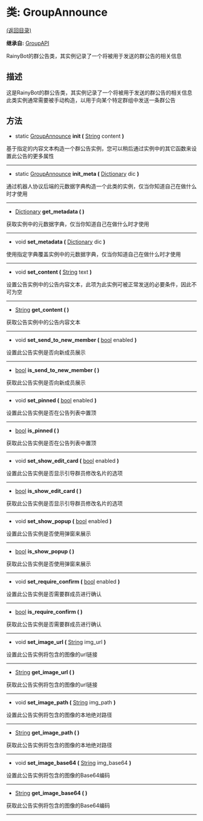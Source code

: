 # 类: GroupAnnounce

[(返回目录)](./)

**继承自:** [GroupAPI](groupapi.md)

RainyBot的群公告类，其实例记录了一个将被用于发送的群公告的相关信息

## 描述

这是RainyBot的群公告类，其实例记录了一个将被用于发送的群公告的相关信息\
此类实例通常需要被手动构造，以用于向某个特定群组中发送一条群公告

## 方法

* static [GroupAnnounce](groupannounce.md) **init (** [String](https://docs.godotengine.org/en/latest/classes/class\_string.html) content **)**

基于指定的内容文本构造一个群公告实例，您可以稍后通过实例中的其它函数来设置此公告的更多属性

***

* static [GroupAnnounce](groupannounce.md) **init\_meta (** [Dictionary](https://docs.godotengine.org/en/latest/classes/class\_dictionary.html) dic **)**

通过机器人协议后端的元数据字典构造一个此类的实例，仅当你知道自己在做什么时才使用

***

* [Dictionary](https://docs.godotengine.org/en/latest/classes/class\_dictionary.html) **get\_metadata ( )**

获取实例中的元数据字典，仅当你知道自己在做什么时才使用

***

* void **set\_metadata (** [Dictionary](https://docs.godotengine.org/en/latest/classes/class\_dictionary.html) dic **)**

使用指定字典覆盖实例中的元数据字典，仅当你知道自己在做什么时才使用

***

* void **set\_content (** [String](https://docs.godotengine.org/en/latest/classes/class\_string.html) text **)**

设置公告实例中的公告内容文本，此项为此实例可被正常发送的必要条件，因此不可为空

***

* [String](https://docs.godotengine.org/en/latest/classes/class\_string.html) **get\_content ( )**

获取公告实例中的公告内容文本

***

* void **set\_send\_to\_new\_member (** [bool](https://docs.godotengine.org/en/latest/classes/class\_bool.html) enabled **)**

设置此公告实例是否向新成员展示

***

* [bool](https://docs.godotengine.org/en/latest/classes/class\_bool.html) **is\_send\_to\_new\_member ( )**

获取此公告实例是否向新成员展示

***

* void **set\_pinned (** [bool](https://docs.godotengine.org/en/latest/classes/class\_bool.html) enabled **)**

设置此公告实例是否在公告列表中置顶

***

* [bool](https://docs.godotengine.org/en/latest/classes/class\_bool.html) **is\_pinned ( )**

获取此公告实例是否在公告列表中置顶

***

* void **set\_show\_edit\_card (** [bool](https://docs.godotengine.org/en/latest/classes/class\_bool.html) enabled **)**

设置此公告实例是否显示引导群员修改名片的选项

***

* [bool](https://docs.godotengine.org/en/latest/classes/class\_bool.html) **is\_show\_edit\_card ( )**

获取此公告实例是否显示引导群员修改名片的选项

***

* void **set\_show\_popup (** [bool](https://docs.godotengine.org/en/latest/classes/class\_bool.html) enabled **)**

设置此公告实例是否使用弹窗来展示

***

* [bool](https://docs.godotengine.org/en/latest/classes/class\_bool.html) **is\_show\_popup ( )**

获取此公告实例是否使用弹窗来展示

***

* void **set\_require\_confirm (** [bool](https://docs.godotengine.org/en/latest/classes/class\_bool.html) enabled **)**

设置此公告实例是否需要群成员进行确认

***

* [bool](https://docs.godotengine.org/en/latest/classes/class\_bool.html) **is\_require\_confirm ( )**

获取此公告实例是否需要群成员进行确认

***

* void **set\_image\_url (** [String](https://docs.godotengine.org/en/latest/classes/class\_string.html) img\_url **)**

设置此公告实例将包含的图像的url链接

***

* [String](https://docs.godotengine.org/en/latest/classes/class\_string.html) **get\_image\_url ( )**

获取此公告实例将包含的图像的url链接

***

* void **set\_image\_path (** [String](https://docs.godotengine.org/en/latest/classes/class\_string.html) img\_path **)**

设置此公告实例将包含的图像的本地绝对路径

***

* [String](https://docs.godotengine.org/en/latest/classes/class\_string.html) **get\_image\_path ( )**

获取此公告实例将包含的图像的本地绝对路径

***

* void **set\_image\_base64 (** [String](https://docs.godotengine.org/en/latest/classes/class\_string.html) img\_base64 **)**

设置此公告实例将包含的图像的Base64编码

***

* [String](https://docs.godotengine.org/en/latest/classes/class\_string.html) **get\_image\_base64 ( )**

获取此公告实例将包含的图像的Base64编码

***
